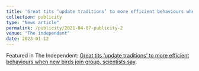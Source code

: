 ```yaml
---
title: 'Great tits ‘update traditions’ to more efficient behaviours when new birds join group, scientists say'
collection: publicity
type: "News article"
permalink: /publicity/2021-04-07-publicity-2
venue: "The independent"
date: 2023-01-12
---
```


Featured in The Independent: [Great tits ‘update traditions’ to more efficient behaviours when new birds join group, scientists say](https://www.independent.co.uk/news/science/great-tits-learning-immigration-behaviour-b1827989.html).

